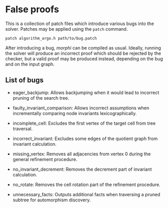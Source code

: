 # False proofs

This is a collection of patch files which introduce various bugs into
the solver. Patches may be applied using the `patch` command.

`patch algorithm_argo.h path/to/bug.patch`

After introducing a bug, *morphi* can be compiled as usual. Ideally,
running the solver will produce an incorrect proof which should be
rejected by the checker, but a valid proof may be produced instead,
depending on the bug and on the input graph.

## List of bugs

 - eager\_backjump: Allows backjumping when it would lead to incorrect
   pruning of the search tree.

 - faulty\_invariant\_comparison: Allows incorrect assumptions when
   incrementally comparing node invariants lexicographically.

 - incomplete\_cell: Excludes the first vertex of the target cell from
   tree traversal.

 - incorrect\_invariant: Excludes some edges of the quotient graph
   from invariant calculation.

 - missing\_vertex: Removes all adjacencies from vertex 0 during the
   general refinement procedure.

 - no\_invariant\_decrement: Removes the decrement part of invariant
   calculation.

 - no\_rotate: Removes the cell rotation part of the refinement
   procedure.

 - unnecessary\_facts: Outputs additional facts when traversing a
   pruned subtree for automorphism discovery.
